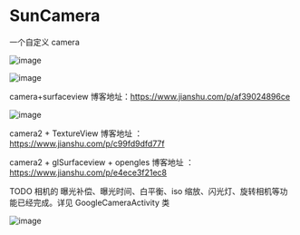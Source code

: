 # SunCamera
一个自定义 camera

![image](https://github.com/yangmingchuan/CameraMaster/blob/5d92dda84ff32038e7abe94a7a15c40eea7f1a66/app/src/main/res/drawable-v24/64F105A2D530CDE27A0F21CBC6C0B877.gif)

![image](https://github.com/yangmingchuan/CameraMaster/blob/5d92dda84ff32038e7abe94a7a15c40eea7f1a66/app/src/main/res/drawable-v24/6941AEB6B15AD4484CE7F7B62193AC82.gif)

camera+surfaceview 博客地址：https://www.jianshu.com/p/af39024896ce

![image](https://upload-images.jianshu.io/upload_images/6188347-cd61d9a329522b0a?imageMogr2/auto-orient/)


camera2 + TextureView   博客地址 ： https://www.jianshu.com/p/c99fd9dfd77f

camera2 + glSurfaceview  + opengles  博客地址 ： https://www.jianshu.com/p/e4ece3f21ec8

TODO 相机的 曝光补偿、曝光时间、白平衡、iso 缩放、闪光灯、旋转相机等功能已经完成。详见 GoogleCameraActivity 类

![image](https://img-blog.csdnimg.cn/2019040210145280.png?x-oss-process=image/watermark,type_ZmFuZ3poZW5naGVpdGk,shadow_10,text_aHR0cHM6Ly9ibG9nLmNzZG4ubmV0L3FxXzI3OTQ4NjU5,size_16,color_FFFFFF,t_70)
